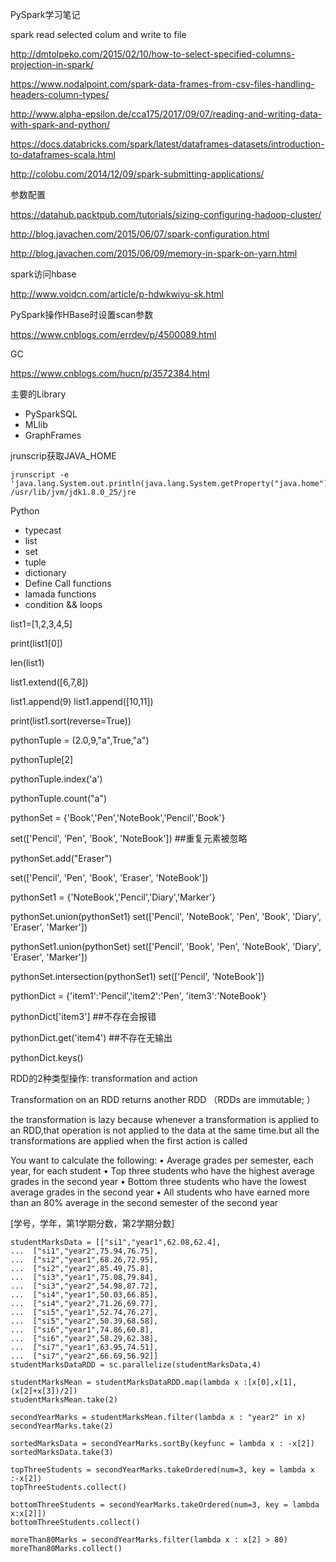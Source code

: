 PySpark学习笔记





spark read selected colum  and write to file

http://dmtolpeko.com/2015/02/10/how-to-select-specified-columns-projection-in-spark/

https://www.nodalpoint.com/spark-data-frames-from-csv-files-handling-headers-column-types/

http://www.alpha-epsilon.de/cca175/2017/09/07/reading-and-writing-data-with-spark-and-python/

https://docs.databricks.com/spark/latest/dataframes-datasets/introduction-to-dataframes-scala.html

http://colobu.com/2014/12/09/spark-submitting-applications/



参数配置

https://datahub.packtpub.com/tutorials/sizing-configuring-hadoop-cluster/

http://blog.javachen.com/2015/06/07/spark-configuration.html

http://blog.javachen.com/2015/06/09/memory-in-spark-on-yarn.html



spark访问hbase

http://www.voidcn.com/article/p-hdwkwiyu-sk.html



PySpark操作HBase时设置scan参数

https://www.cnblogs.com/errdev/p/4500089.html



GC

https://www.cnblogs.com/hucn/p/3572384.html



主要的Library

-   PySparkSQL
-   MLlib
-   GraphFrames



jrunscrip获取JAVA_HOME

```
jrunscript -e 'java.lang.System.out.println(java.lang.System.getProperty("java.home"));'
/usr/lib/jvm/jdk1.8.0_25/jre
```



Python

-   typecast
-   list
-   set
-   tuple
-   dictionary
-   Define Call functions
-   lamada functions
-   condition && loops 



list1=[1,2,3,4,5]

print(list1[0])

len(list1)  

list1.extend([6,7,8])

list1.append(9)    list1.append([10,11])

print(list1.sort(reverse=True))



pythonTuple = (2.0,9,"a",True,"a")

pythonTuple[2]

pythonTuple.index('a')

pythonTuple.count("a")



pythonSet = {'Book','Pen','NoteBook','Pencil','Book'}

set(['Pencil', 'Pen', 'Book', 'NoteBook'])    ##重复元素被忽略

pythonSet.add("Eraser")

set(['Pencil', 'Pen', 'Book', 'Eraser', 'NoteBook'])

pythonSet1 = {'NoteBook','Pencil','Diary','Marker'}

pythonSet.union(pythonSet1)
set(['Pencil', 'NoteBook', 'Pen', 'Book', 'Diary', 'Eraser', 'Marker'])

pythonSet1.union(pythonSet)
set(['Pencil', 'Book', 'Pen', 'NoteBook', 'Diary', 'Eraser', 'Marker'])

pythonSet.intersection(pythonSet1)
set(['Pencil', 'NoteBook'])



pythonDict = {'item1':'Pencil','item2':'Pen', 'item3':'NoteBook'}

pythonDict['item3']       ##不存在会报错

pythonDict.get('item4')   ##不存在无输出

pythonDict.keys()



RDD的2种类型操作: transformation and action

Transformation on an RDD returns another RDD （RDDs are immutable; ）

the transformation is lazy because whenever a transformation is applied to an RDD,that operation is not applied to the data at the same time.but all the transformations are applied when the first action is called













You want to calculate the following:
•	 Average grades per semester, each year, for each student
•	 Top three students who have the highest average grades in the
second year
•	 Bottom three students who have the lowest average grades in the
second year
•	 All students who have earned more than an 80% average in the
second semester of the second year

[学号，学年，第1学期分数，第2学期分数]

```
studentMarksData = [["si1","year1",62.08,62.4],
...  ["si1","year2",75.94,76.75],
...  ["si2","year1",68.26,72.95],
...  ["si2","year2",85.49,75.8],
...  ["si3","year1",75.08,79.84],
...  ["si3","year2",54.98,87.72],
...  ["si4","year1",50.03,66.85],
...  ["si4","year2",71.26,69.77],
...  ["si5","year1",52.74,76.27],
...  ["si5","year2",50.39,68.58],
...  ["si6","year1",74.86,60.8],
...  ["si6","year2",58.29,62.38],
...  ["si7","year1",63.95,74.51],
...  ["si7","year2",66.69,56.92]]
studentMarksDataRDD = sc.parallelize(studentMarksData,4)
```

```
studentMarksMean = studentMarksDataRDD.map(lambda x :[x[0],x[1],(x[2]+x[3])/2])
studentMarksMean.take(2)
```

```
secondYearMarks = studentMarksMean.filter(lambda x : "year2" in x)
secondYearMarks.take(2)
```

```
sortedMarksData = secondYearMarks.sortBy(keyfunc = lambda x : -x[2])
sortedMarksData.take(3)

topThreeStudents = secondYearMarks.takeOrdered(num=3, key = lambda x :-x[2])
topThreeStudents.collect()
```

```
bottomThreeStudents = secondYearMarks.takeOrdered(num=3, key = lambda x:x[2]])
bottomThreeStudents.collect()
```

```
moreThan80Marks = secondYearMarks.filter(lambda x : x[2] > 80)
moreThan80Marks.collect()
```

































































































































